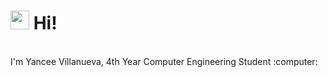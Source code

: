 <h1> <img src="https://emojis.slackmojis.com/emojis/images/1588315024/8823/hyperkitty.gif?1588315024" width="30" /> Hi! </h1>
<br> I'm Yancee Villanueva, 4th Year Computer Engineering Student :computer:<br>



